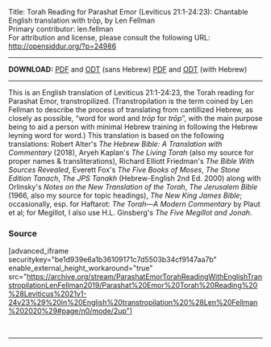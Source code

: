 <html>
<head></head>
<body>
Title: Torah Reading for Parashat Emor (Leviticus 21:1-24:23): Chantable English translation with trōp, by Len Fellman<br />
Primary contributor: len.fellman<br />
For attribution and license, please consult the following URL: <a href="http://opensiddur.org/?p=24986">http://opensiddur.org/?p=24986</a>
<p />
<hr />

<strong>DOWNLOAD:</strong> 
<a href="https://archive.org/download/ParashatEmorTorahReadingWithEnglishTranstropilationLenFellman2019/Parashat%20Emor%20Torah%20Reading%20%28Leviticus%2021v1-24v23%29%20in%20English%20transtropilation%20%28Len%20Fellman%202020%29%20-%20english%20only.pdf">PDF</a> and <a href="https://archive.org/download/ParashatEmorTorahReadingWithEnglishTranstropilationLenFellman2019/Parashat%20Emor%20Torah%20Reading%20%28Leviticus%2021v1-24v23%29%20in%20English%20transtropilation%20%28Len%20Fellman%202020%29%20-%20english%20only.odt">ODT</a> (sans Hebrew) 
<a href="https://archive.org/download/ParashatEmorTorahReadingWithEnglishTranstropilationLenFellman2019/Parashat%20Emor%20Torah%20Reading%20%28Leviticus%2021v1-24v23%29%20in%20English%20transtropilation%20%28Len%20Fellman%202020%29.pdf
">PDF</a> and <a href="https://archive.org/download/ParashatEmorTorahReadingWithEnglishTranstropilationLenFellman2019/Parashat%20Emor%20Torah%20Reading%20%28Leviticus%2021v1-24v23%29%20in%20English%20transtropilation%20%28Len%20Fellman%202020%29.odt">ODT</a> (with Hebrew)

<hr />

This is an English translation of Leviticus 21:1-24:23, the Torah reading for Parashat Emor, transtropilized. (Transtropilation is the term coined by Len Fellman to describe the process of translating from cantillized Hebrew, as closely as possible, “word for word and <em>trōp</em> for <em>trōp</em>”, with the main purpose being to aid a person with minimal Hebrew training in following the Hebrew leyning word for word.) This translation is based on the following translations: Robert Alter's <em>The Hebrew Bible: A Translation with Commentary</em> (2018), Aryeh Kaplan's <em>The Living Torah</em> (also my source for proper names &amp; transliterations), Richard Elliott Friedman's <em>The Bible With Sources Revealed</em>, Everett Fox's <em>The Five Books of Moses</em>, <em>The Stone Edition Tanach</em>, <em>The JPS Tanakh</em> (Hebrew-English 2nd Ed. 2000) along with Orlinsky's <em>Notes on the New Translation of the Torah</em>, <em>The Jerusalem Bible</em> (1966, also my source for topic headings), <em>The New King James Bible</em>; occasionally, esp. for Haftarot: <em>The Torah—A Modern Commentary</em> by Plaut et al; for Megillot, I also use H.L. Ginsberg's <em>The Five Megillot and Jonah</em>.

<h3>Source</h3>

[advanced_iframe securitykey="be1d939e6a1b36109171c7d5503b34cf9147aa7b" enable_external_height_workaround="true" src="https://archive.org/stream/ParashatEmorTorahReadingWithEnglishTranstropilationLenFellman2019/Parashat%20Emor%20Torah%20Reading%20%28Leviticus%2021v1-24v23%29%20in%20English%20transtropilation%20%28Len%20Fellman%202020%29#page/n0/mode/2up"]

&nbsp;

<hr />

&nbsp;
</body>
</html>
